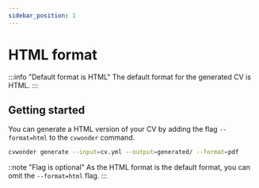 ```yaml
---
sidebar_position: 1
---
```

# HTML format

:::info "Default format is HTML"
The default format for the generated CV is HTML.
:::

## Getting started

You can generate a HTML version of your CV by adding the flag `--format=html` to the `cvwonder` command.

```bash
cvwonder generate --input=cv.yml --output=generated/ --format=pdf
```

::note "Flag is optional"
    As the HTML format is the default format, you can omit the `--format=html` flag.
:::
